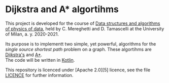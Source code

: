 # Dijkstra and A* algortihms

This project is developed for the course of [Data structures and algorithms of physics of data][1], held by C. Mereghetti and D. Tamascelli at the University of Milan, a. y. 2020-2021.

Its purpose is to implementt two simple, yet powerful, algorithms for the _single source shortest path_ problem on a graph. These algortihms are [Dijkstra's][3] and [A*][2].  
The code will be written in [Kotlin][4].

This repository is licenced under [Apache 2.0][5] licence, see the file [LICENCE](https://github.com/MatteoMartinelli97/Dijkstra-and-A-/master/LICENCE) for further information.

[1]: https://www.unimi.it/en/education/degree-programme-courses/2022/data-structures-and-algorithms-physics-data
[2]: https://en.wikipedia.org/wiki/A*_search_algorithm
[3]: https://en.wikipedia.org/wiki/Dijkstra%27s_algorithm
[4]: https://github.com/JetBrains/kotlin
